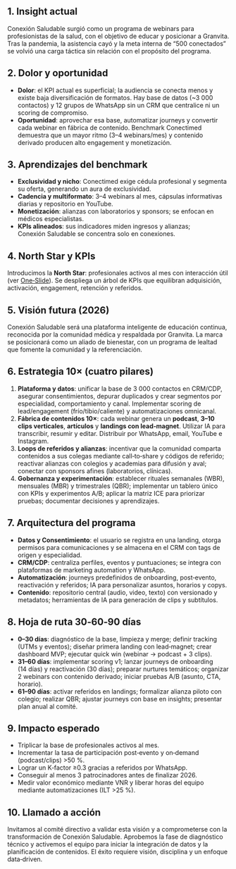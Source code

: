 ## 1. Insight actual
Conexión Saludable surgió como un programa de webinars para profesionistas de la salud, con el objetivo de educar y posicionar a Granvita. Tras la pandemia, la asistencia cayó y la meta interna de “500 conectados” se volvió una carga táctica sin relación con el propósito del programa.

## 2. Dolor y oportunidad
- **Dolor**: el KPI actual es superficial; la audiencia se conecta menos y existe baja diversificación de formatos. Hay base de datos (~3 000 contactos) y 12 grupos de WhatsApp sin un CRM que centralice ni un scoring de compromiso.  
- **Oportunidad**: aprovechar esa base, automatizar journeys y convertir cada webinar en fábrica de contenido. Benchmark Conectimed demuestra que un mayor ritmo (3–4 webinars/mes) y contenido derivado producen alto engagement y monetización.

## 3. Aprendizajes del benchmark
- **Exclusividad y nicho**: Conectimed exige cédula profesional y segmenta su oferta, generando un aura de exclusividad.
- **Cadencia y multiformato**: 3–4 webinars al mes, cápsulas informativas diarias y repositorio en YouTube.  
- **Monetización**: alianzas con laboratorios y sponsors; se enfocan en médicos especialistas.  
- **KPIs alineados**: sus indicadores miden ingresos y alianzas; Conexión Saludable se concentra solo en conexiones.

## 4. North Star y KPIs

Introducimos la **North Star**: profesionales activos al mes con interacción útil (ver [One‑Slide](../../00_README/01_OneSlide_NorthStar.md)). Se despliega un árbol de KPIs que equilibran adquisición, activación, engagement, retención y referidos.

## 5. Visión futura (2026)

Conexión Saludable será una plataforma inteligente de educación continua, reconocida por la comunidad médica y respaldada por Granvita. La marca se posicionará como un aliado de bienestar, con un programa de lealtad que fomente la comunidad y la referenciación.

## 6. Estrategia 10× (cuatro pilares)

1. **Plataforma y datos**: unificar la base de 3 000 contactos en CRM/CDP, asegurar consentimientos, depurar duplicados y crear segmentos por especialidad, comportamiento y canal. Implementar scoring de lead/engagement (frío/tibio/caliente) y automatizaciones omnicanal.  
2. **Fábrica de contenidos 10×**: cada webinar genera un **podcast**, **3–10 clips verticales**, **artículos** y **landings con lead‑magnet**. Utilizar IA para transcribir, resumir y editar. Distribuir por WhatsApp, email, YouTube e Instagram.  
3. **Loops de referidos y alianzas**: incentivar que la comunidad comparta contenidos a sus colegas mediante call‑to‑share y códigos de referido; reactivar alianzas con colegios y academias para difusión y aval; conectar con sponsors afines (laboratorios, clínicas).  
4. **Gobernanza y experimentación**: establecer rituales semanales (WBR), mensuales (MBR) y trimestrales (QBR); implementar un tablero único con KPIs y experimentos A/B; aplicar la matriz ICE para priorizar pruebas; documentar decisiones y aprendizajes.

## 7. Arquitectura del programa

- **Datos y Consentimiento**: el usuario se registra en una landing, otorga permisos para comunicaciones y se almacena en el CRM con tags de origen y especialidad.  
- **CRM/CDP**: centraliza perfiles, eventos y puntuaciones; se integra con plataformas de marketing automation y WhatsApp.  
- **Automatización**: journeys predefinidos de onboarding, post‑evento, reactivación y referidos; IA para personalizar asuntos, horarios y copys.  
- **Contenido**: repositorio central (audio, video, texto) con versionado y metadatos; herramientas de IA para generación de clips y subtítulos.

## 8. Hoja de ruta 30‑60‑90 días

- **0–30 días**: diagnóstico de la base, limpieza y merge; definir tracking (UTMs y eventos); diseñar primera landing con lead‑magnet; crear dashboard MVP; ejecutar quick win (webinar → podcast + 3 clips).  
- **31–60 días**: implementar scoring v1; lanzar journeys de onboarding (14 días) y reactivación (30 días); preparar nurtures temáticos; organizar 2 webinars con contenido derivado; iniciar pruebas A/B (asunto, CTA, horario).  
- **61–90 días**: activar referidos en landings; formalizar alianza piloto con colegio; realizar QBR; ajustar journeys con base en insights; presentar plan anual al comité.

## 9. Impacto esperado

- Triplicar la base de profesionales activos al mes.  
- Incrementar la tasa de participación post‑evento y on‑demand (podcast/clips) >50 %.  
- Lograr un K‑factor ≥0.3 gracias a referidos por WhatsApp.  
- Conseguir al menos 3 patrocinadores antes de finalizar 2026.  
- Medir valor económico mediante VNR y liberar horas del equipo mediante automatizaciones (ILT >25 %).

## 10. Llamado a acción

Invitamos al comité directivo a validar esta visión y a comprometerse con la transformación de Conexión Saludable. Aprobemos la fase de diagnóstico técnico y activemos el equipo para iniciar la integración de datos y la planificación de contenidos. El éxito requiere visión, disciplina y un enfoque data‑driven.
